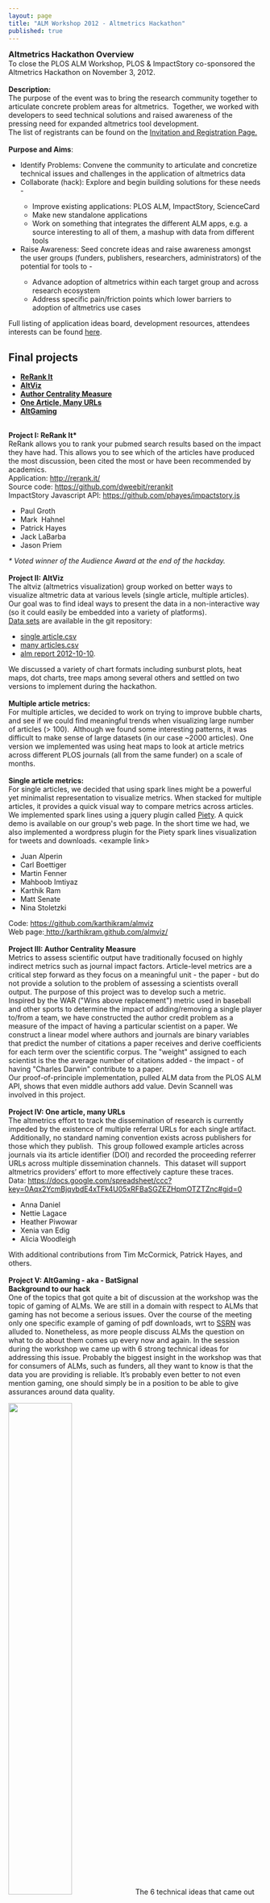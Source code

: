 ```yaml
---
layout: page
title: "ALM Workshop 2012 - Altmetrics Hackathon"
published: true
---
```


<div><strong><span style="font-size: medium;">Altmetrics Hackathon Overview</span></strong></div>
<div></div>
<div>To close the PLOS ALM Workshop, PLOS &amp; ImpactStory co-sponsored the Altmetrics Hackathon on November 3, 2012.</div>
<div></div>
<br>
<div><strong>Description:</strong>
<div>The purpose of the event was to bring the research community together to articulate concrete problem areas for altmetrics.  Together, we worked with developers to seed technical solutions and raised awareness of the pressing need for expanded altmetrics tool development.</div>
<div>The list of registrants can be found on the <a href="http://altmetricshackathon2012.eventbrite.com/">Invitation and Registration Page.</a>
</div>
<div></div>
<br>
<div><strong>Purpose and Aims</strong>:
<ul>
	<li>Identify Problems: Convene the community to articulate and concretize technical issues and challenges in the application of altmetrics data</li>
	<li>Collaborate (hack): Explore and begin building solutions for these needs -</li>
<ul>
	<li>Improve existing applications: PLOS ALM, ImpactStory, ScienceCard</li>
	<li>Make new standalone applications</li>
	<li>Work on something that integrates the different ALM apps, e.g. a source interesting to all of them, a mashup with data from different tools</li>
</ul>
	<li>Raise Awareness: Seed concrete ideas and raise awareness amongst the user groups (funders, publishers, researchers, administrators) of the potential for tools to -</li>
<ul>
	<li>Advance adoption of altmetrics within each target group and across research ecosystem</li>
	<li>Address specific pain/friction points which lower barriers to adoption of altmetrics use cases</li>
</ul>
</ul>
<div></div>
</div>

<div>Full listing of application ideas board, development resources, attendees interests can be found <a href="http://tinyurl.com/covnyjv">here</a>.</div>
<h2>Final projects</h2>
<div>
<ul>
	<li><strong><a href="#rerank">ReRank It</a></strong></li>
	<li><strong><a href="#altviz">AltViz</a></strong></li>
	<li><strong><a href="#author">Author Centrality Measure</a></strong></li>
	<li><strong><a href="#onearticle">One Article, Many URLs</a></strong></li>
	<li><strong><a href="#altgaming">AltGaming</a></strong></li>
</ul>
</div>
<div></div>
<br>
<div><strong><a name="rerank"></a>Project I: ReRank It*</strong></div>
<div>ReRank allows you to rank your pubmed search results based on the impact they have had. This allows you to see which of the articles have produced the most discussion, been cited the most or have been recommended by academics.</div>
<div></div>
<div>
<div>Application: <a href="http://rerank.it/">http://rerank.it/</a></div>
<div>Source code: <a href="https://github.com/dweebit/rerankit">https://github.com/dweebit/rerankit</a></div>
<div>ImpactStory Javascript API: <a href="https://github.com/phayes/impactstory.js">https://github.com/phayes/impactstory.js</a></div>
<div>
<ul>
	<li>Paul Groth</li>
	<li>Mark  Hahnel</li>
	<li>Patrick Hayes</li>
	<li>Jack LaBarba</li>
	<li>Jason Priem</li>
</ul>
</div>
<div><em>* Voted winner of the Audience Award at the end of the hackday.</em></div>
<div></div>
<br>
<div><strong><a name="altviz"></a>Project II: AltViz</strong></div>
<div></div>
<div>The altviz (altmetrics visualization) group worked on better ways to visualize altmetric data at various levels (single article, multiple articles). Our goal was to find ideal ways to present the data in a non-interactive way (so it could easily be embedded into a variety of platforms).</div>
<div></div>
<div><a href="https://github.com/karthikram/almviz/tree/master/data">Data sets</a> are available in the git repository:</div>
<div>
<ul>
	<li><a href="https://github.com/karthikram/almviz/blob/master/data/single_article.csv">single article.csv</a></li>
	<li><a href="https://github.com/karthikram/almviz/blob/master/data/many_articles.csv">many articles.csv</a></li>
	<li><a href="https://github.com/karthikram/almviz/blob/master/data/alm_report_2012-10-10.csv">alm report 2012-10-10</a>.</li>
</ul>
</div>
<div></div>
<div>
<div>We discussed a variety of chart formats including sunburst plots, heat maps, dot charts, tree maps among several others and settled on two versions to implement during the hackathon.</div>
<div></div>
<br>
<div><strong>Multiple article metrics: </strong></div>
<div>For multiple articles, we decided to work on trying to improve bubble charts, and see if we could find meaningful trends when visualizing large number of articles (&gt; 100).  Although we found some interesting patterns, it was difficult to make sense of large datasets (in our case ~2000 articles). One version we implemented was using heat maps to look at article metrics across different PLOS journals (all from the same funder) on a scale of months.</div>
<div></div>
<br>
<div><strong>Single article metrics:</strong></div>
<div>For single articles, we decided that using spark lines might be a powerful yet minimalist representation to visualize metrics. When stacked for multiple articles, it provides a quick visual way to compare metrics across articles. We implemented spark lines using a jquery plugin called <a href="http://benpickles.github.com/peity/">Piety</a>. A quick demo is available on our group's web page. In the short time we had, we also implemented a wordpress plugin for the Piety spark lines visualization for tweets and downloads. &lt;example link&gt;</div>
</div>
<div>
<ul>
	<li>Juan Alperin</li>
	<li>Carl Boettiger</li>
	<li>Martin Fenner</li>
	<li>Mahboob Imtiyaz</li>
	<li>Karthik Ram</li>
	<li>Matt Senate</li>
	<li>Nina Stoletzki</li>
</ul>
</div>
<div>Code: <a href="https://github.com/jalperin/almviz">https://github.com/karthikram/almviz</a></div>
<div>Web page:<a href="http://karthikram.github.com/almviz/"> http://karthikram.github.com/almviz/</a></div>
<div></div>
<div><strong>
</strong></div>
<br>
<div><strong><a name="author"></a>Project III: Author Centrality Measure</strong></div>
<div>
<div></div>
<div>
<div>Metrics to assess scientific output have traditionally focused on highly indirect metrics such as journal impact factors. Article-level metrics are a critical step forward as they focus on a meaningful unit - the paper - but do not provide a solution to the problem of assessing a scientists overall output. The purpose of this project was to develop such a metric.</div>
<div></div>
<div>Inspired by the WAR ("Wins above replacement") metric used in baseball and other sports to determine the impact of adding/removing a single player to/from a team, we have constructed the author credit problem as a measure of the impact of having a particular scientist on a paper. We construct a linear model where authors and journals are binary variables that predict the number of citations a paper receives and derive coefficients for each term over the scientific corpus. The "weight" assigned to each scientist is the the average number of citations added - the impact - of having "Charles Darwin" contribute to a paper.</div>
<div></div>
<div>Our proof-of-principle implementation, pulled ALM data from the PLOS ALM API, shows that even middle authors add value. Devin Scannell was involved in this project.</div>
<div></div>
</div>
</div>
<br>
<div>
<div><strong><a name="onearticle"></a>Project IV: One article, many URLs</strong></div>
<div>The altmetrics effort to track the dissemination of research is currently impeded by the existence of multiple referral URLs for each single artifact.  Additionally, no standard naming convention exists across publishers for those which they publish.  This group followed example articles across journals via its article identifier (DOI) and recorded the proceeding referrer URLs across multiple dissemination channels.  This dataset will support altmetrics providers’ effort to more effectively capture these traces.</div>
<div></div>
<div>Data: <a href="https://docs.google.com/spreadsheet/ccc?key=0Aqx2YcmBjqvbdE4xTFk4U05xRFBaSGZEZHpmOTZTZnc#gid=0">https://docs.google.com/spreadsheet/ccc?key=0Aqx2YcmBjqvbdE4xTFk4U05xRFBaSGZEZHpmOTZTZnc#gid=0</a></div>
<div>
<ul>
	<li>Anna Daniel</li>
	<li>Nettie Lagace</li>
	<li>Heather Piwowar</li>
	<li>Xenia van Edig</li>
	<li>Alicia Woodleigh</li>
</ul>
With additional contributions from Tim McCormick, Patrick Hayes, and others.
<div></div>
<div></div>
</div>
</div>
<br>
<div><strong><a name="altgaming"></a>Project V: AltGaming - aka - BatSignal</strong></div>
<div><strong>Background to our hack</strong></div>
<div>One of the topics that got quite a bit of discussion at the workshop was the topic of gaming of ALMs. We are still in a domain with respect to ALMs that gaming has not become a serious issues. Over the course of the meeting only one specific example of gaming of pdf downloads, wrt to <a href="http://www.ssrn.com/">SSRN</a> was alluded to. Nonetheless, as more people discuss ALMs the question on what to do about them comes up every now and again. In the session during the workshop we came up with 6 strong technical ideas for addressing this issue. Probably the biggest insight in the workshop was that for consumers of ALMs, such as funders, all they want to know is that the data you are providing is reliable. It’s probably even better to not even mention gaming, one should simply be in a position to be able to give assurances around data quality.</div>
<div>

<img alt="" src="https://lh6.googleusercontent.com/-LAFN-sdiADQ/UJdEX3WDWdI/AAAAAAAAqGM/ucbIQhRv3jw/s1063/20121101-IMG_2926.jpg" height="50%" />The 6 technical ideas that came out of the workshop were:
<ol>
	<li>UK - 3rd party (I have no idea what that means)</li>
	<li>Provide provenance, and the ability for consumers to run the data themselves</li>
	<li>Crowdsource detection of fraud</li>
	<li>Have proprietary anti-gaming strategies, so cheaters don’t know how to cheat.</li>
	<li>Look for trend and event detection algorithms that could signal the possibility of something dodgy.</li>
	<li>Create a shared blacklist amongst ALM providers.</li>
</ol>
&nbsp;

It was also suggested that in terms of strategies for looking for problems in the data, we should do the simplest dumbest thing first. We might also organise a hackathon specifically pitching one team against another, with one team out to break some metric, and the other team set to defend the metric, as a way of stress testing the system.

When it came to the day of the hackathon there were enough people interested in the general topic that we decided to have a go at something. We only had a few hours, so we decided to pick a simple atomic example of trying to find a signal in the data. There was a lot of discussion around whether this would be useful, if we didn’t initially know what that signal would represent, and that is a fair point, however there was sufficient interest to give it a go.

The idea is that changes in altmetrics activity express the changing levels of interest in a research artefact. The specific pattern of activity depends on the metric being considered (e.g., journal page views, Tweets, bookmark, etc.). Spikes in activity are of interest as they may indicate either sudden interest in a paper (e.g., mainstream news coverage, prize awarded to an author) or manipulation of metrics (i.e., gaming). We wanted to get some data, apply a tool suitable for detecting a signal, and show that such a tool could be used with altmetric data. We were then going to visualise the events. We felt that a working demo could be extended to a more generally applicable tool for the whole ALM community.
<br>
<strong>What we did</strong>
To begin, we packaged the data to construct time sequence vectors for each of our sample articles, a subset of 2000 articles in the PLOS corpus. We then identified a set of possible approaches to evaluate the data: hidden or semi-hidden Markov models, switching Poisson (SP) process, Rank Surprise method, etc. The most recent applications are capable of adaptive event detection by incorporating Bayesian learning to Poisson models. We didn’t have much time, and after identifying a set of algorithms that might do the job for us, we did a search for ready to hand implementations in R. We found a recently released <a href="http://cran.r-project.org/web/packages/bursts/index.html">R package that applies Kleinberg’s burst detection algorithm</a>, and given that was available we decided to apply that. The data we had prepared was not in exactly the right format, so we wrote one more data processing step to wrangle the data a bit more, and we ran the algorithm on some real data.

<img alt="" src="https://lh5.googleusercontent.com/-gEVChjytyI8/UJdEyzimduI/AAAAAAAAqKc/pP4rv0uXhtI/s860/20121103-P1100604.jpg" height="50%" />
<br>
<strong>Results</strong>
<br>
We hoped to find a sampling of bursts then to visualize in order to study the spike train and its event arrival intervals. No bursts were identified from our data set when we implemented the program. Whether this was due to the technical implementation of the algorithm; the data; or the suitability of the algorithm, we need to conduct further preliminary work such as testing this model with a simpler method that examines the variance of article activity change across the corpus. We hope to continue to build an open source, automatic ALM burst detection tool that can be used across altmetrics providers.
<br>
<strong>Resources</strong>
<br>
The code we generated is on <a href="https://github.com/SChamberlain/altgaming">github</a>. We used the literature in the <a href="http://www.mendeley.com/groups/2732131/burst-detection/">Mendeley burst detection group</a> to help focus on algorithms that might help. The data sets that we generated are in a <a href="https://www.dropbox.com/sh/wrev1s6ryex8ib5/KjzcPDk7m6">dropbox folder</a>. We generated one <a href="https://www.dropbox.com/s/76fq0jb17oqz6mq/dataset_larger.zip">large dataset</a> that can be used for testing algorithms against, however it will need to be converted into time series sub-data sets.
<br>
<strong>Some Takeaways</strong>
<br>
A lot of our time during the hack was spent getting data. In the end we had about three data sets floating around, with some differences in the scale of time that they covered, and the sources of information that were in them. A lot time was spent manipulating the data to generate a time series set in the right format for the algorithm we wanted to run, and we also ran into a few limitations of the API. One outcome is that our work picked up a bug in the PLOS ALM API which is now being fixed!

It was fun working in a small group, I’ve previously been involved in a couple of hackathons where I ended up working on my own ideas, still fun, but not as much fun.

Even with a really tightly focussed group, with the number of data sets that we had, we kept talking cross purposes about what was, or was not, in a specific data set. Communication is hard!!

We applied a state of the art algorithm, and ran into some difficulty because we didn’t really understand the domain of applicability of the algorithm. but from my own personal point of view, even though we didn’t

In terms of being productive at a hackathon, I think next time have a data set in the format you want it in, or an API in the format you want it in, leaves you in a better starting position, so either get the data ready before hand, or restrict the scope of what you are going to do, to ideas that interface really well with the format of the data that you have to hand.
<br>
<strong>What's next?</strong>
<br>
We could see, in an infamous paper about bats, that there were a couple of clear spikes of attention, so we know, a-priori, that there are events that show up in the kind of data that we have access to. We know that it would be interesting to be able to automate both the retrospective discovery of these kinds of events, and the ability to analyse a live stream of signals to see upticks in activity. We know that there are a bunch of algorithms out there that are well tuned to this task, so there is good scope to iterate on this work and set up some nice clean stream data, and some data work-flows for generating this kind of data from available APIs, while at the same time finding a suite of algorithms to toss the data at. At the same time there was a lot of discussion around how to understand the context of ALM numbers, or events, and we need to keep an eye on what it all means, and whether the events we might be able to pick up can be related to things happening in the real world.

<em>(As a personal aside, I’ve been interested in Kleinberg’s algorithm since about 2007, but I never had the mathematical chops to code up my own version of the algorithm, and I never got the perl version to run, so I was delighted to find a package that I could try out, even if, in the end, it didn’t work. - Ian).</em>
<ul>
	<li><a href="https://twitter.com/recology_">Scott Chamberlain</a></li>
	<li><a href="http://www.plos.org/staff/jennifer-lin/">Jennifer Lin</a></li>
	<li><a href="http://www.mulvany.net">Ian Mulvany</a></li>
	<li><a href="http://www.linkedin.com/pub/brian-naughton/2/505/975">Brian Naughton</a></li>
	<li><a href="http://nitens.org/taraborelli/home">Dario Taraborelli</a></li>
</ul>
</div>
</div>
<div></div>
<div></div>